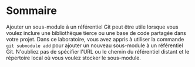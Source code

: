# Sommaire

Ajouter un sous-module à un référentiel Git peut être utile lorsque vous voulez inclure une bibliothèque tierce ou une base de code partagée dans votre projet. Dans ce laboratoire, vous avez appris à utiliser la commande `git submodule add` pour ajouter un nouveau sous-module à un référentiel Git. N'oubliez pas de spécifier l'URL ou le chemin du référentiel distant et le répertoire local où vous voulez stocker le sous-module.
